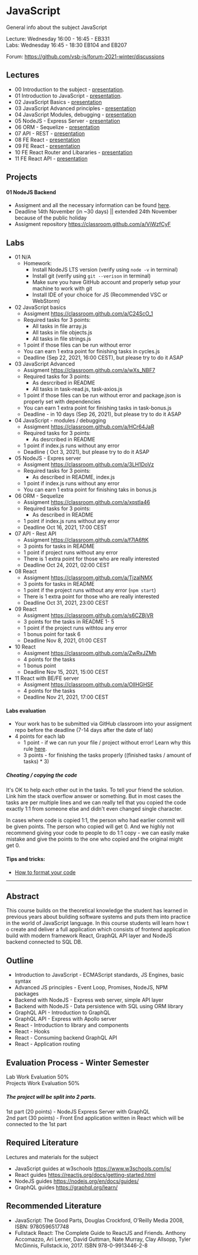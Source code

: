 # JavaScript
General info about the subject JavaScript

Lecture: Wednesday 16:00 - 16:45 - EB331  
Labs: Wednesday 16:45 - 18:30 EB104 and EB207

Forum: https://github.com/vsb-js/forum-2021-winter/discussions
## Lectures
- 00 Introduction to the subject - [presentation](https://docs.google.com/presentation/d/1vt6rgfyrKA48ku0H9lflifwOoDTe9mUhp1nBmYjmymg/edit?usp=sharing).
- 01 Introduction to JavaScript - [presentation](https://docs.google.com/presentation/d/1zB7jZ6AEbAVsUg-Eyf3Kf_CJg-gyach-BP5QgnEApBo/edit?usp=sharing).
- 02 JavaScript Basics - [presentation](https://docs.google.com/presentation/d/1QYYmIFhDvorQD1rP93QD1c1pK_ijDMVV8CETpe5eI5I/edit?usp=sharing)
- 03 JavaScript Advanced principles - [presentation](https://docs.google.com/presentation/d/1qmV0E9fpyqJy8xL_Bt09bVs7hl10TD2Ym3woSqQ6Kmk/edit?usp=sharing)
- 04 JavaScript Modules, debugging - [presentation](https://docs.google.com/presentation/d/1PRYeZAmywSd4pfirIPZQv6qic5ty5rUUBsh_6Lfux3I/edit?usp=sharing)
- 05 NodeJS - Express Server - [presentation](https://docs.google.com/presentation/d/1RZJXLhgdzBajMYx7RHfO8k6gByorKBxMe8V7G97OmG0/edit?usp=sharing)
- 06 ORM - Sequelize - [presentation](https://docs.google.com/presentation/d/1QOj9iJxpC3wRnAQWFBvzUzQFgI15Zv_cOcB5LKL2SLo/edit?usp=sharing)
- 07 API - REST - [presentation](https://docs.google.com/presentation/d/1NoPhYCHhuvwU3OJJL0dBo_vFb1k_k8vzKriD9czboY4/edit?usp=sharing)
- 08 FE React - [presentation](https://docs.google.com/presentation/d/1UGChD8_ARCxSI8OgOfJKHbv1jYNV4LK4LnLmTFxUnBs/edit?usp=sharing)
- 09 FE React - [presentation](https://docs.google.com/presentation/d/1okeM2GDvaQIeA5eshBEA0Jl5nSTfgrZGxCcWpZabxK8/edit?usp=sharing)
- 10 FE React Router and Libararies - [presentation](https://docs.google.com/presentation/d/1ejW_rBo9XGcn0FplHHyVKir6f7QjwaQsy8M2odqtyAQ/edit?usp=sharing)
- 11 FE React API - [presentation](https://docs.google.com/presentation/d/1zl1KCGzTDKuzjuBFQfaMSeVJEAPr5Aks4triGoihmz4/edit?usp=sharing)

## Projects
#### 01 NodeJS Backend
- Assigment and all the necessary information can be found [here](https://docs.google.com/document/d/1VBxatUhduVp1n94rcpPuIGdD1u1JaVuWv4F8v94cx9Y/edit?usp=sharing).
- Deadline 14th November (in ~30 days) || extended 24th November because of the public holiday
- Assigment repository https://classroom.github.com/a/ViWzfCyF
  

## Labs

- 01 N/A
  -  Homework:
      - Install NodeJS LTS version (verify using `node -v` in terminal)
      - Install git (verify using `git --verison` in terminal)
      - Make sure you have GitHub account and properly setup your machine to work with git
      - Install IDE of your choice for JS (Recommended VSC or WebStorm)
- 02 JavaScript basics
  - Assigment https://classroom.github.com/a/C24ScO_1
  - Required tasks for 3 points:
     - All tasks in file array.js
     - All tasks in file objects.js
     - All tasks in file strings.js
  - 1 point if those files can be run without error
  - You can earn 1 extra point for finishing tasks in cycles.js
  - Deadline (Sep 22, 2021, 16:00 CEST), but please try to do it ASAP
- 03 JavaScript Advanced
  - Assigment https://classroom.github.com/a/wXs_NBF7
  - Required tasks for 3 points:
    - As desrcribed in README
    - All tasks in task-read.js, task-axios.js
  - 1 point if those files can be run without error and package.json is properly set with dependencies
  - You can earn 1 extra point for finishing tasks in task-bonus.js
  - Deadline - in 10 days (Sep 26, 2021), but please try to do it ASAP
- 04 JavaScript - modules / debugging 
  - Assigment https://classroom.github.com/a/HCr64JaR
  - Required tasks for 3 points:
    - As desrcribed in README
  - 1 point if index.js runs without any error 
  - Deadline ( Oct 3, 2021), but please try to do it ASAP
- 05 NodeJS - Expres server
  - Assigment https://classroom.github.com/a/3LH1DoVz
  - Required tasks for 3 points:
    - As described in README, index.js
  - 1 point if index.js runs without any error
  - You can earn 1 extra point for finishing taks in bonus.js
- 06 ORM - Sequelize
  - Assigment https://classroom.github.com/a/xqstIa46
  - Required tasks for 3 points:
    - As described in README 
  - 1 point if index.js runs without any error
  - Deadline Oct 16, 2021, 17:00 CEST
- 07 API - Rest API 
  - Assigment https://classroom.github.com/a/f7lA6ftK
  - 3 points for tasks in README
  - 1 point if project runs without any error
  - There is 1 extra point for those who are really interested
  - Deadline Oct 24, 2021, 02:00 CEST
- 08 React 
  - Assigment https://classroom.github.com/a/TjzalNMX
  - 3 points for tasks in README
  - 1 point if the project runs without any error (`npm start`) 
  - There is 1 extra point for those who are really interested
  - Deadline Oct 31, 2021, 23:00 CEST
- 09 React
  - Assigment https://classroom.github.com/a/s6CZBjVR
  - 3 points for the tasks in README 1- 5
  - 1 point if the project runs withtou any error 
  - 1 bonus point for task 6
  - Deadline Nov 8, 2021, 01:00 CEST 
- 10 React
  - Assigment https://classroom.github.com/a/ZwRxJZMh
  - 4 points for the tasks 
  - 1 bonus point
  - Deadline Nov 15, 2021, 15:00 CEST 
- 11 React with BE/FE server
  - Assigment https://classroom.github.com/a/OlIHGHSF
  - 4 points for the tasks
  - Deadline Nov 21, 2021, 17:00 CEST 

#### Labs evaluation
- Your work has to be submitted via GitHub classroom into your assigment repo before the deadline (7-14 days after the date of lab)
- 4 points for each lab 
  - 1 point - if we can run your file / project without error! Learn why this rule [here](https://github.com/vsb-js/general/blob/main/CODERUNS.md).
  - 3 points - for finishing the tasks properly ((finished tasks / amount of tasks) * 3)
##### Cheating / copying the code
It's OK to help each other out in the tasks. To tell your friend the solution. Link him the stack overflow answer or something. But in most cases the tasks are per multiple lines and we can really tell that you copied the code exactly 1:1 from someone else and didn't even changed single character.

In cases where code is copied 1:1, the person who had earlier commit will be given points. The person who copied will get 0.
And we highly not recommend giving your code to people to do 1:1 copy - we can easily make mistake and give the points to the one who copied and the original might get 0.


#### Tips and tricks:
- [How to format your code](https://github.com/vsb-js/forum-2021-winter/discussions/2)

---

## Abstract
This course builds on the theoretical knowledge the student has learned in previous years about building software systems and puts them into practice in the world of JavaScript language. In this course students will learn how t
o create and deliver a full application which consists of frontend application build with modern framework React, GraphQL API layer and NodeJS backend connected to SQL DB.

## Outline
- Introduction to JavaScript - ECMAScript standards, JS Engines, basic syntax
- Advanced JS principles - Event Loop, Promises, NodeJS, NPM packages
- Backend with NodeJS - Express web server, simple API layer
- Backend with NodeJS - Data persistence with SQL using ORM library
- GraphQL API - Introduction to GraphQL
- GraphQL API - Express with Apollo server
- React - Introduction to library and components
- React - Hooks
- React - Consuming backend GraphQL API
- React - Application routing 


## Evaluation Process - Winter Semester
Lab Work Evaluation 50%  
Projects Work Evaluation 50%

##### The project will be split into 2 parts. 
1st part (20 points) - NodeJS Express Server with GraphQL  
2nd part (30 points) - Front End application written in React which will be connected to the 1st part  

## Required Literature
Lectures and materials for the subject  
- JavaScript guides at w3schools https://www.w3schools.com/js/  
- React guides https://reactjs.org/docs/getting-started.html  
- NodeJS guides https://nodejs.org/en/docs/guides/  
- GraphQL guides https://graphql.org/learn/  

## Recommended Literature
- JavaScript: The Good Parts, Douglas Crockford, O'Reilly Media 2008, ISBN: 9780596517748
- Fullstack React: The Complete Guide to ReactJS and Friends. Anthony Accomazzo, Ari Lerner, David Guttman, Nate Murray, Clay Allsopp, Tyler McGinnis, Fullstack.io, 2017.  ISBN 978-0-9913446-2-8


